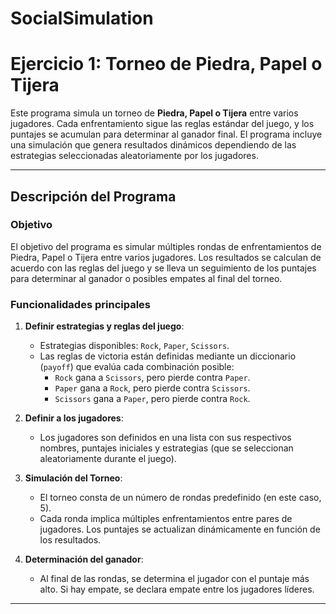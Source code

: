 # SocialSimulation

# Ejercicio 1: Torneo de Piedra, Papel o Tijera

Este programa simula un torneo de **Piedra, Papel o Tijera** entre varios jugadores. Cada enfrentamiento sigue las reglas estándar del juego, y los puntajes se acumulan para determinar al ganador final. El programa incluye una simulación que genera resultados dinámicos dependiendo de las estrategias seleccionadas aleatoriamente por los jugadores.

---

## Descripción del Programa

### Objetivo

El objetivo del programa es simular múltiples rondas de enfrentamientos de Piedra, Papel o Tijera entre varios jugadores. Los resultados se calculan de acuerdo con las reglas del juego y se lleva un seguimiento de los puntajes para determinar al ganador o posibles empates al final del torneo.

### Funcionalidades principales

1. **Definir estrategias y reglas del juego**:
   - Estrategias disponibles: `Rock`, `Paper`, `Scissors`.
   - Las reglas de victoria están definidas mediante un diccionario (`payoff`) que evalúa cada combinación posible:
     - `Rock` gana a `Scissors`, pero pierde contra `Paper`.
     - `Paper` gana a `Rock`, pero pierde contra `Scissors`.
     - `Scissors` gana a `Paper`, pero pierde contra `Rock`.

2. **Definir a los jugadores**:
   - Los jugadores son definidos en una lista con sus respectivos nombres, puntajes iniciales y estrategias (que se seleccionan aleatoriamente durante el juego).

3. **Simulación del Torneo**:
   - El torneo consta de un número de rondas predefinido (en este caso, 5).
   - Cada ronda implica múltiples enfrentamientos entre pares de jugadores. Los puntajes se actualizan dinámicamente en función de los resultados.

4. **Determinación del ganador**:
   - Al final de las rondas, se determina el jugador con el puntaje más alto. Si hay empate, se declara empate entre los jugadores líderes.

---
